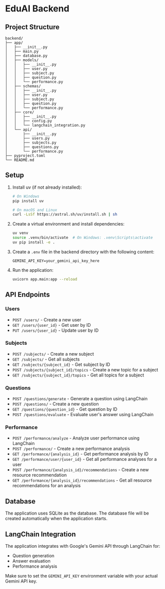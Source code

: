 # EduAI Backend

## Project Structure

```
backend/
├── app/
│   ├── __init__.py
│   ├── main.py
│   ├── database.py
│   ├── models/
│   │   ├── __init__.py
│   │   ├── user.py
│   │   ├── subject.py
│   │   ├── question.py
│   │   └── performance.py
│   ├── schemas/
│   │   ├── __init__.py
│   │   ├── user.py
│   │   ├── subject.py
│   │   ├── question.py
│   │   └── performance.py
│   ├── core/
│   │   ├── __init__.py
│   │   ├── config.py
│   │   └── langchain_integration.py
│   └── api/
│       ├── __init__.py
│       ├── users.py
│       ├── subjects.py
│       ├── questions.py
│       └── performance.py
├── pyproject.toml
└── README.md
```

## Setup

1. Install uv (if not already installed):
   ```bash
   # On Windows
   pip install uv
   
   # On macOS and Linux
   curl -LsSf https://astral.sh/uv/install.sh | sh
   ```

2. Create a virtual environment and install dependencies:
   ```bash
   uv venv
   source .venv/bin/activate  # On Windows: .venv\Scripts\activate
   uv pip install -e .
   ```

3. Create a `.env` file in the backend directory with the following content:
   ```env
   GEMINI_API_KEY=your_gemini_api_key_here
   ```

4. Run the application:
   ```bash
   uvicorn app.main:app --reload
   ```

## API Endpoints

### Users
- `POST /users/` - Create a new user
- `GET /users/{user_id}` - Get user by ID
- `PUT /users/{user_id}` - Update user by ID

### Subjects
- `POST /subjects/` - Create a new subject
- `GET /subjects/` - Get all subjects
- `GET /subjects/{subject_id}` - Get subject by ID
- `POST /subjects/{subject_id}/topics` - Create a new topic for a subject
- `GET /subjects/{subject_id}/topics` - Get all topics for a subject

### Questions
- `POST /questions/generate` - Generate a question using LangChain
- `POST /questions/` - Create a new question
- `GET /questions/{question_id}` - Get question by ID
- `POST /questions/evaluate` - Evaluate user's answer using LangChain

### Performance
- `POST /performance/analyze` - Analyze user performance using LangChain
- `POST /performance/` - Create a new performance analysis
- `GET /performance/{analysis_id}` - Get performance analysis by ID
- `GET /performance/user/{user_id}` - Get all performance analyses for a user
- `POST /performance/{analysis_id}/recommendations` - Create a new resource recommendation
- `GET /performance/{analysis_id}/recommendations` - Get all resource recommendations for an analysis

## Database

The application uses SQLite as the database. The database file will be created automatically when the application starts.

## LangChain Integration

The application integrates with Google's Gemini API through LangChain for:
- Question generation
- Answer evaluation
- Performance analysis

Make sure to set the `GEMINI_API_KEY` environment variable with your actual Gemini API key.
